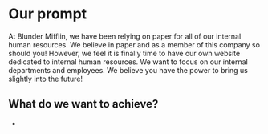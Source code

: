 # Our prompt

At Blunder Mifflin, we have been relying on paper for all of our internal human resources. We believe in paper and as a member of this company so should you! However, we feel it is finally time to have our own website dedicated to internal human resources. We want to focus on our internal departments and employees. We believe you have the power to bring us slightly into the future!


## What do we want to achieve?

* 